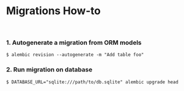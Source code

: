 # Migrations How-to

<br>

### 1. Autogenerate a migration from ORM models

```
$ alembic revision --autogenerate -m "Add table foo"
```

### 2. Run migration on database

```
$ DATABASE_URL="sqlite:///path/to/db.sqlite" alembic upgrade head
```